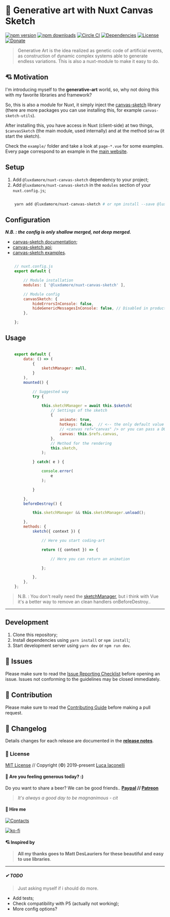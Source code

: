 # 🎉 Generative art with Nuxt Canvas Sketch

[![npm version][npm-version-src]][npm-version-href]
[![npm downloads][npm-downloads-src]][npm-downloads-href]
[![Circle CI][circle-ci-src]][circle-ci-href]
[![Dependencies][dependencies-src]][dependencies-href]
[![License][license-src]][license-href]
[![Donate][donate-src]][donate-href]

[npm-version-src]: https://img.shields.io/npm/v/@luxdamore/nuxt-canvas-sketch/latest.svg?style=flat-square
[npm-version-href]: https://npmjs.com/package/@luxdamore/nuxt-canvas-sketch

[npm-downloads-src]: https://img.shields.io/npm/dt/@luxdamore/nuxt-canvas-sketch.svg?style=flat-square
[npm-downloads-href]: https://npmjs.com/package/@luxdamore/nuxt-canvas-sketch

[circle-ci-src]: https://img.shields.io/circleci/project/github/LuXDAmore/nuxt-canvas-sketch.svg?style=flat-square
[circle-ci-href]: https://circleci.com/gh/LuXDAmore/nuxt-canvas-sketch

[dependencies-src]: https://img.shields.io/badge/dependencies-up%20to%20date-brightgreen.svg?style=flat-square
[dependencies-href]: https://npmjs.com/package/@luxdamore/nuxt-canvas-sketch

[license-src]: https://img.shields.io/npm/l/@luxdamore/nuxt-canvas-sketch.svg?style=flat-square
[license-href]: https://npmjs.com/package/@luxdamore/nuxt-canvas-sketch

[donate-src]: https://img.shields.io/badge/paypal-donate-black.svg?style=flat-square
[donate-href]: https://www.paypal.com/paypalme2/luxdamore

> Generative Art is the idea realized as genetic code of artificial events, as construction of dynamic complex systems able to generate endless variations. This is also a nuxt-module to make it easy to do.

## 💘 Motivation

I'm introducing myself to the **generative-art** world, so, why not doing this with my favorite libraries and framework?

So, this is also a module for Nuxt, it simply inject the [canvas-sketch](https://github.com/mattdesl/canvas-sketch) library (there are more packages you can use installing this, for example `canvas-sketch-utils`).

After installing this, you have access in Nuxt (client-side) at two things, `$canvasSketch` (the main module, used internally) and at the method `$draw` (it start the sketch).

Check the `example/` folder and take a look at `page-*.vue` for some examples.
Every page correspond to an example in the [main website](https://luxdamore.github.io/generative-art).

## Setup

1. Add `@luxdamore/nuxt-canvas-sketch` dependency to your project;
2. Add `@luxdamore/nuxt-canvas-sketch` in the `modules` section of your `nuxt.config.js`;

```bash

    yarn add @luxdamore/nuxt-canvas-sketch # or npm install --save @luxdamore/nuxt-canvas-sketch

```

## Configuration

**_N.B. : the config is only shallow merged, not deep merged._**

- [canvas-sketch documentation](https://github.com/mattdesl/canvas-sketch/blob/master/docs/README.md);
- [canvas-sketch api](https://github.com/mattdesl/canvas-sketch/blob/master/docs/api.md);
- [canvas-sketch examples](https://github.com/mattdesl/canvas-sketch/tree/master/examples).

```js

    // nuxt.config.js
    export default {

        // Module installation
        modules: [ '@luxdamore/nuxt-canvas-sketch' ],

        // Module config
        canvasSketch: {
            hideErrorsInConsole: false,
            hideGenericMessagesInConsole: false, // Disabled in production
        },

    };

```

## Usage

```javascript

    export default {
        data: () => (
            {
                sketchManager: null,
            }
        ),
        mounted() {

            // Suggested way
            try {

                this.sketchManager = await this.$sketch(
                    // Settings of the sketch
                    {
                        animate: true,
                        hotkeys: false,  // <-- the only default value passed
                        // <canvas ref="canvas" /> or you can pass a DOMCanvas element document.querySelector( 'canvas' )
                        canvas: this.$refs.canvas,
                    },
                    // Method for the rendering
                    this.sketch,
                );

            } catch( e ) {

                console.error(
                    e
                );

            }

        },
        beforeDestroy() {

            this.sketchManager && this.sketchManager.unload();

        },
        methods: {
            sketch({ context }) {

                // Here you start coding-art

                return ({ context }) => {

                    // Here you can return an animation

                };

            },
        },
    };

```

> N.B. : You don't really need the [sketchManager](https://github.com/mattdesl/canvas-sketch/blob/master/docs/api.md#sketchmanager), but i think with Vue it's a better way to remove an clean handlers onBeforeDestroy..
___

## Development

1. Clone this repository;
2. Install dependencies using `yarn install` or `npm install`;
3. Start development server using `yarn dev` or `npm run dev`.

## 🐞 Issues

Please make sure to read the [Issue Reporting Checklist](/.github/ISSUE_TEMPLATE/bug_report.md) before opening an issue. Issues not conforming to the guidelines may be closed immediately.

## 👥 Contribution

Please make sure to read the [Contributing Guide](/.github/ISSUE_TEMPLATE/feature_request.md) before making a pull request.

## 📖 Changelog

Details changes for each release are documented in the [**release notes**](./CHANGELOG.md).

### 📃 License

[MIT License](./LICENSE) // Copyright (©) 2019-present [Luca Iaconelli](https://lucaiaconelli.it)

#### 💸 Are you feeling generous today?  :)

Do you want to share a beer? We can be good friends.. __[Paypal](https://www.paypal.me/luxdamore) // [Patreon](https://www.patreon.com/luxdamore)__

> _It's always a good day to be magnanimous - cit_

#### 💼 Hire me

[![Contacts](https://img.shields.io/badge/email-Contact%20me-success)](https://lucaiaconelli.it)

[![ko-fi](https://www.ko-fi.com/img/githubbutton_sm.svg)](https://ko-fi.com/luxdamore)

#### 💘 Inspired by

> **All my thanks goes to Matt DesLauriers for these beautiful and easy to use libraries**.

___

##### ✔ TODO

> Just asking myself if i should do more.

- Add tests;
- Check compatibility with P5 (actually not working);
- More config options?
